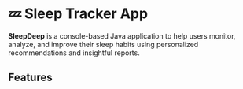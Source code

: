 # 💤 Sleep Tracker App

**SleepDeep** is a console-based Java application to help users monitor, analyze, and improve their sleep habits using personalized recommendations and insightful reports. 

## Features


